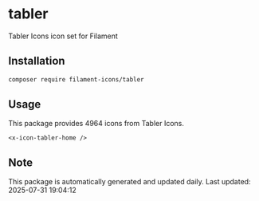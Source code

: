# tabler

Tabler Icons icon set for Filament

## Installation

```bash
composer require filament-icons/tabler
```

## Usage

This package provides 4964 icons from Tabler Icons.

```blade
<x-icon-tabler-home />
```

## Note

This package is automatically generated and updated daily.
Last updated: 2025-07-31 19:04:12
